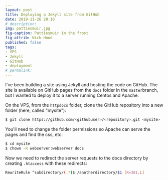 ```yaml
---
layout: post
title: Deploying a Jekyll site from GitHub
date: 2019-11-26 20:10
# description: 
img: pattiesmuir.jpg
fig-caption: Pattiesmuir in the frost
fig-attrib: Nick Hood
published: false
tags:
- VPS
- Jekyll
- GitHub
- deployment
# permalink:
---
```

I've been building a site using Jekyll and hosting the code on GitHub. The site is available on GitHub pages from the ```docs``` folder in the ```master```branch, but I wanted to deploy it to a server running Centos and Apache.

On the VPS, from the ```httpdocs``` folder, clone the GitHub repository into a new folder (here, called "mysite"):

```sh
$ git clone https://github.com/<githubuser>/<repository>.git <mysite>
```
You'll need to change the folder permissions so Apache can serve the pages and find the css, etc:

```sh
$ cd mysite
$ chown -R webserver:webserver docs
```
Now we need to redirect the server requests to the docs directory by creating ```.htaccess``` with these redirects:

```sh
RewriteRule ^subdirectory/(.*)$ /anotherdirectory/$1 [R=301,L]
```
